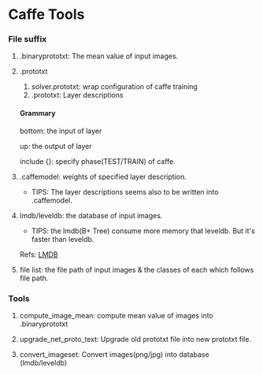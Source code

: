 # Caffe Tools

### File suffix
1. .binaryprototxt: The mean value of input images.


2. .prototxt
   1) solver.prototxt:  wrap configuration of caffe training
   2) .prototxt:        Layer descriptions
   #### Grammary
   bottom: the input of layer
   
   up: the output of layer
   
   include {}:  specify phase(TEST/TRAIN) of caffe.

3. .caffemodel: weights of specified layer description.
   * TIPS: The layer descriptions seems also to be written into .caffemodel.


4. lmdb/leveldb: the database of input images.
   * TIPS: the lmdb(B+ Tree) consume more memory that leveldb. But it's faster than leveldb.

   Refs: [LMDB](http://www.lmdb.tech/doc/)

5. file list: the file path of input images & the classes of each which follows file path.
   


### Tools
1. compute_image_mean: compute mean value of images into .binaryprototxt

2. upgrade_net_proto_text: Upgrade old prototxt file into new prototxt file.

3. convert_imageset: Convert images(png/jpg) into database (lmdb/leveldb)
